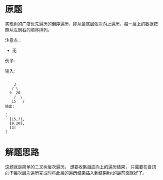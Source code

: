 # 原题
实现树的广度优先遍历的倒序遍历，即从最底层依次向上遍历，每一层上的数据按照从左到右的顺序排列。

注意点：

  - 无

例子:

输入:
```

    3
   / \
  9  20
    /  \
   15   7
输出:

[
  [15,7],
  [9,20],
  [3]
]
```

# 解题思路
这题就是简单的二叉树层次遍历。
想要收集自底向上的遍历结果，
只需要在自顶向下每次层次遍历完成时将此层的遍历结果插入到结果list的最前面就好了。
